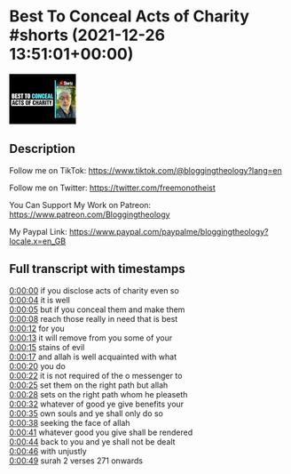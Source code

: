 # Best To Conceal Acts of Charity #shorts (2021-12-26 13:51:01+00:00)

![alt Best To Conceal Acts of Charity #shorts](AHgWY-kY9LQ.jpg "Best To Conceal Acts of Charity #shorts")

## Description

Follow me on TikTok:
https://www.tiktok.com/@bloggingtheology?lang=en

Follow me on Twitter:
https://twitter.com/freemonotheist

You Can Support My Work on Patreon:
https://www.patreon.com/Bloggingtheology

My Paypal Link: 
https://www.paypal.com/paypalme/bloggingtheology?locale.x=en_GB



## Full transcript with timestamps

[0:00:00](https://youtu.be/AHgWY-kY9LQ?t=0) if you disclose acts of charity even so  
[0:00:04](https://youtu.be/AHgWY-kY9LQ?t=4) it is well  
[0:00:05](https://youtu.be/AHgWY-kY9LQ?t=5) but if you conceal them and make them  
[0:00:08](https://youtu.be/AHgWY-kY9LQ?t=8) reach those really in need that is best  
[0:00:12](https://youtu.be/AHgWY-kY9LQ?t=12) for you  
[0:00:13](https://youtu.be/AHgWY-kY9LQ?t=13) it will remove from you some of your  
[0:00:15](https://youtu.be/AHgWY-kY9LQ?t=15) stains of evil  
[0:00:17](https://youtu.be/AHgWY-kY9LQ?t=17) and allah is well acquainted with what  
[0:00:20](https://youtu.be/AHgWY-kY9LQ?t=20) you do  
[0:00:22](https://youtu.be/AHgWY-kY9LQ?t=22) it is not required of the o messenger to  
[0:00:25](https://youtu.be/AHgWY-kY9LQ?t=25) set them on the right path but allah  
[0:00:28](https://youtu.be/AHgWY-kY9LQ?t=28) sets on the right path whom he pleaseth  
[0:00:32](https://youtu.be/AHgWY-kY9LQ?t=32) whatever of good ye give benefits your  
[0:00:35](https://youtu.be/AHgWY-kY9LQ?t=35) own souls and ye shall only do so  
[0:00:38](https://youtu.be/AHgWY-kY9LQ?t=38) seeking the face of allah  
[0:00:41](https://youtu.be/AHgWY-kY9LQ?t=41) whatever good you give shall be rendered  
[0:00:44](https://youtu.be/AHgWY-kY9LQ?t=44) back to you and ye shall not be dealt  
[0:00:46](https://youtu.be/AHgWY-kY9LQ?t=46) with unjustly  
[0:00:49](https://youtu.be/AHgWY-kY9LQ?t=49) surah 2 verses 271 onwards  
